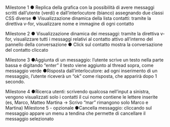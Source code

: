 Milestone 1
● Replica della grafica con la possibilità di avere messaggi scritti dall’utente (verdi) e 
dall’interlocutore (bianco) assegnando due classi CSS diverse
● Visualizzazione dinamica della lista contatti: tramite la direttiva v-for, visualizzare 
nome e immagine di ogni contatto

Milestone 2
● Visualizzazione dinamica dei messaggi: tramite la direttiva v-for, visualizzare tutti i
messaggi relativi al contatto attivo all’interno del pannello della conversazione
● Click sul contatto mostra la conversazione del contatto cliccato

Milestone 3
●Aggiunta di un messaggio: l’utente scrive un testo nella parte bassa e digitando 
“enter” il testo viene aggiunto al thread sopra, come messaggio verde
●Risposta dall’interlocutore: ad ogni inserimento di un messaggio, l’utente riceverà 
un “ok” come risposta, che apparirà dopo 1 secondo.

Milestone 4
●Ricerca utenti: scrivendo qualcosa nell’input a sinistra, vengono visualizzati solo i 
contatti il cui nome contiene le lettere inserite (es, Marco, Matteo Martina -> Scrivo 
“mar” rimangono solo Marco e Martina)
Milestone 5 - opzionale
●Cancella messaggio: cliccando sul messaggio appare un menu a tendina che 
permette di cancellare il messaggio selezionato